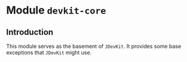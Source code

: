 # Module `devkit-core`

## Introduction

This module serves as the basement of `JDevKit`. It provides some base exceptions that `JDevKit` might use.